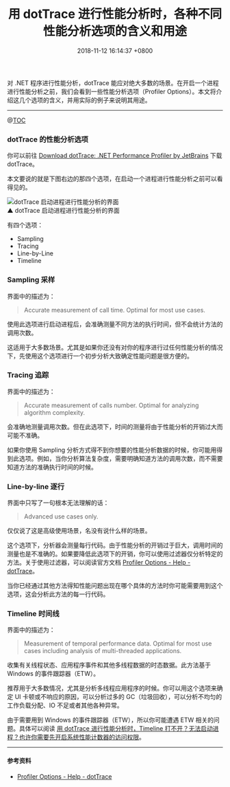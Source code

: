 ﻿---
title: "用 dotTrace 进行性能分析时，各种不同性能分析选项的含义和用途"
date: 2018-11-12 16:14:37 +0800
categories: dotnet
---

对 .NET 程序进行性能分析，dotTrace 能应对绝大多数的场景。在开启一个进程进行性能分析之前，我们会看到一些性能分析选项（Profiler Options）。本文将介绍这几个选项的含义，并用实际的例子来说明其用途。

---

@[TOC](本文内容)

### dotTrace 的性能分析选项

你可以前往 [Download dotTrace: .NET Performance Profiler by JetBrains](https://www.jetbrains.com/profiler/download/) 下载 dotTrace。

本文要说的就是下图右边的那四个选项，在启动一个进程进行性能分析之前可以看得见的。

<!-- ![dotTrace 启动进程进行性能分析的界面](/static/posts/2018-11-12-15-29-04.png) -->
![dotTrace 启动进程进行性能分析的界面](https://i.loli.net/2018/11/28/5bfe49af9ea11.png)  
▲ dotTrace 启动进程进行性能分析的界面

有四个选项：

- Sampling
- Tracing
- Line-by-Line
- Timeline

### Sampling 采样

界面中的描述为：

> Accurate measurement of call time. Optimal for most use cases.

使用此选项进行启动进程后，会准确测量不同方法的执行时间，但不会统计方法的调用次数。

这适用于大多数场景。尤其是如果你还没有对你的程序进行过任何性能分析的情况下，先使用这个选项进行一个初步分析大致确定性能问题是很方便的。

### Tracing 追踪

界面中的描述为：

> Accurate measurement of calls number. Optimal for analyzing algorithm complexity.

会准确地测量调用次数。但在此选项下，时间的测量将由于性能分析的开销过大而可能不准确。

如果你使用 Sampling 分析方式得不到你想要的性能分析数据的时候，你可能用得到此选项。例如，当你分析算法复杂度，需要明确知道方法的调用次数，而不需要知道方法的准确执行时间的时候。

### Line-by-line 逐行

界面中只写了一句根本无法理解的话：

> Advanced use cases only.

仅仅说了这是高级使用场景，名没有说什么样的场景。

这个选项下，分析器会测量每行代码。由于性能分析的开销过于巨大，调用时间的测量也是不准确的。如果要降低此选项下的开销，你可以使用过滤器仅分析特定的方法。关于使用过滤器，可以阅读官方文档 [Profiler Options - Help - dotTrace](https://www.jetbrains.com/help/profiler/Profiler_Options.html#filters)。

当你已经通过其他方法得知性能问题出现在哪个具体的方法时你可能需要用到这个选项，这会分析此方法的每一行代码。

### Timeline 时间线

界面中的描述为：

> Measurement of temporal performance data. Optimal for most use cases including analysis of multi-threaded applications.

收集有关线程状态、应用程序事件和其他多线程数据的时态数据。此方法基于 Windows 的事件跟踪器（ETW）。

推荐用于大多数情况，尤其是分析多线程应用程序的时候。你可以用这个选项来确定 UI 卡顿或不响应的原因，可以分析过多的 GC（垃圾回收），可以分析不均匀的工作负载分配、IO 不足或者其他各种异常。

由于需要用到 Windows 的事件跟踪器（ETW），所以你可能遭遇 ETW 相关的问题。具体可以阅读 [用 dotTrace 进行性能分析时，Timeline 打不开？无法启动进程？也许你需要先开启系统性能计数器的访问权限](/post/dottrace-timeline-not-working.html)。

---

#### 参考资料

- [Profiler Options - Help - dotTrace](https://www.jetbrains.com/help/profiler/Profiler_Options.html)

